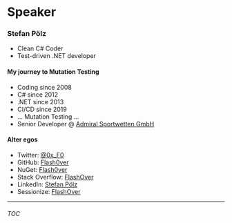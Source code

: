 # Speaker

### Stefan Pölz
* Clean C# Coder
* Test-driven .NET developer

#### My journey to Mutation Testing
* Coding since 2008
* C# since 2012
* .NET since 2013
* CI/CD since 2019
* ... Mutation Testing ...
* Senior Developer @ [Admiral Sportwetten GmbH](https://www.admiral.ag/)

#### Alter egos
* Twitter: [@0x_F0](https://twitter.com/0x_F0)
* GitHub: [Flash0ver](https://github.com/Flash0ver)
* NuGet: [Flash0ver](https://www.nuget.org/profiles/Flash0ver)
* Stack Overflow: [FlashOver](https://stackoverflow.com/users/10167996/flashover)
* LinkedIn: [Stefan Pölz](https://www.linkedin.com/in/stefan-pölz-068a271a1/)
* Sessionize: [FlashOver](https://sessionize.com/FlashOver)

---
###### [TOC](./TOC.md)
